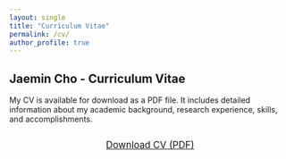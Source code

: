 ```yaml
---
layout: single
title: "Curriculum Vitae"
permalink: /cv/
author_profile: true
---
```


## Jaemin Cho - Curriculum Vitae

My CV is available for download as a PDF file. It includes detailed information about my academic background, research experience, skills, and accomplishments.

<div style="text-align: center; margin: 2em 0;">
  <a href="/Users/jaemincho/JAEMINCH0.github.io/files/cv/CV_20250416.pdf" class="btn btn--primary" style="font-size: 1.2em; padding: 0.75em 1.5em;">
    <i class="fas fa-download" aria-hidden="true"></i> Download CV (PDF)
  </a>
</div> 